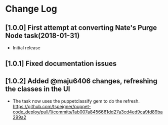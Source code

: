 # Change Log

## [1.0.0] First attempt at converting Nate's Purge Node task(2018-01-31)
* Initial release

## [1.0.1] Fixed documentation issues

## [1.0.2] Added @maju6406 changes, refreshing the classes in the UI
* The task now uses the puppetclassify gem to do the refresh. 
https://github.com/tspeigner/puppet-code_deploy/pull/1/commits/1ab007a8456661dd27a3cd4ed9ca9fd89ba299a2
